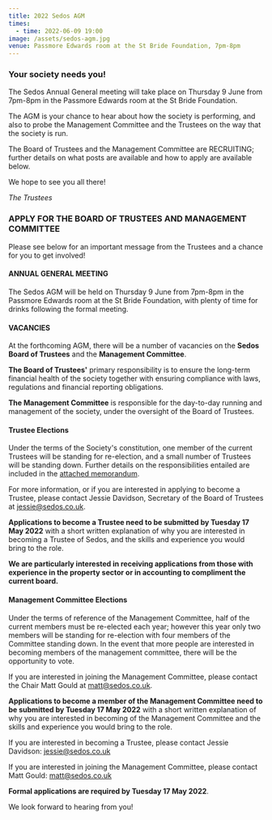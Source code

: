 ```yaml
---
title: 2022 Sedos AGM
times:
  - time: 2022-06-09 19:00
image: /assets/sedos-agm.jpg
venue: Passmore Edwards room at the St Bride Foundation, 7pm-8pm
---
```

### **Your society needs you!**

The Sedos Annual General meeting will take place on Thursday 9 June from 7pm-8pm in the Passmore Edwards room at the St Bride Foundation. 

The AGM is your chance to hear about how the society is performing, and also to probe the Management Committee and the Trustees on the way that the society is run.

The Board of Trustees and the Management Committee are RECRUITING; further details on what posts are available and how to apply are available below. 

We hope to see you all there!

*The Trustees*



### **APPLY FOR THE BOARD OF TRUSTEES AND MANAGEMENT COMMITTEE**

Please see below for an important message from the Trustees and a chance for you to get involved!

#### ANNUAL GENERAL MEETING

The Sedos AGM will be held on Thursday 9 June from 7pm-8pm in the Passmore Edwards room at the St Bride Foundation, with plenty of time for drinks following the formal meeting. 

#### VACANCIES

At the forthcoming AGM, there will be a number of vacancies on the **Sedos Board of Trustees** and the **Management Committee**.

**The Board of Trustees'** primary responsibility is to ensure the long-term financial health of the society together with ensuring compliance with laws, regulations and financial reporting obligations.

**The Management Committee** is responsible for the day-to-day running and management of the society, under the oversight of the Board of Trustees.

#### Trustee Elections

Under the terms of the Society's constitution, one member of the current Trustees will be standing for re-election, and a small number of Trustees will be standing down. Further details on the responsibilities entailed are included in the [attached memorandum](https://drive.google.com/file/d/1racVnrE5YyCl6Xt0uFHRgZw1SOfM4Pqj/view?usp=sharing). 

For more information, or if you are interested in applying to become a Trustee, please contact Jessie Davidson, Secretary of the Board of Trustees at [jessie@sedos.co.uk](mailto:jessie@sedos.co.uk). 

**Applications to become a Trustee need to be submitted by Tuesday 17 May 2022** with a short written explanation of why you are interested in becoming a Trustee of Sedos, and the skills and experience you would bring to the role. 

**We are particularly interested in receiving applications from those with experience in the property sector or in accounting to compliment the current board.** 

#### Management Committee Elections

Under the terms of reference of the Management Committee, half of the current members must be re-elected each year; however this year only two members will be standing for re-election with four members of the Committee standing down. In the event that more people are interested in becoming members of the management committee, there will be the opportunity to vote. 

If you are interested in joining the Management Committee, please contact the Chair Matt Gould at [matt@sedos.co.uk](mailto:matt@sedos.co.uk). 

**Applications to become a member of the Management Committee need to be submitted by Tuesday 17 May 2022** with a short written explanation of why you are interested in becoming of the Management Committee and the skills and experience you would bring to the role.

If you are interested in becoming a Trustee, please contact Jessie Davidson: [jessie@sedos.co.uk](mailto:jessie@sedos.co.uk) 

If you are interested in joining the Management Committee, please contact Matt Gould: [matt@sedos.co.uk](mailto:matt@sedos.co.uk) 

**Formal applications are required by Tuesday 17 May 2022**.

We look forward to hearing from you!